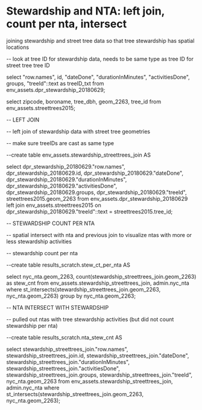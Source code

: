 # Stewardship and NTA: left join, count per nta, intersect
joining stewardship and street tree data so that tree stewardship has spatial locations

-- look at tree ID for stewardship data, needs to be same type as tree ID for street tree tree ID

select "row.names", id, "dateDone", "durationInMinutes", "activitiesDone", groups, "treeId"::text as treeID_txt from env_assets.dpr_stewardship_20180629;

select zipcode, boroname, tree_dbh, geom_2263, tree_id from env_assets.streettrees2015;


-- LEFT JOIN

-- left join of stewardship data with street tree geometries

-- make sure treeIDs are cast as same type

--create table env_assets.stewardship_streettrees_join AS

select dpr_stewardship_20180629."row.names", dpr_stewardship_20180629.id, dpr_stewardship_20180629."dateDone", dpr_stewardship_20180629."durationInMinutes", dpr_stewardship_20180629."activitiesDone", dpr_stewardship_20180629.groups, dpr_stewardship_20180629."treeId", streettrees2015.geom_2263 from env_assets.dpr_stewardship_20180629 
left join env_assets.streettrees2015 
on dpr_stewardship_20180629."treeId"::text = streettrees2015.tree_id;



-- STEWARDSHIP COUNT PER NTA

-- spatial intersect with nta and previous join to visualize ntas with more or less stewardship activities

-- stewardship count per nta

--create table results_scratch.stew_ct_per_nta AS

select nyc_nta.geom_2263, count(stewardship_streettrees_join.geom_2263) as stew_cnt
from env_assets.stewardship_streettrees_join, admin.nyc_nta where st_intersects(stewardship_streettrees_join.geom_2263, nyc_nta.geom_2263)
group by nyc_nta.geom_2263;


-- NTA INTERSECT WITH STEWARDSHIP

-- pulled out ntas with tree stewardship activities (but did not count stewardship per nta)

--create table results_scratch.nta_stew_cnt AS

select stewardship_streettrees_join."row.names", stewardship_streettrees_join.id, stewardship_streettrees_join."dateDone", stewardship_streettrees_join."durationInMinutes", stewardship_streettrees_join."activitiesDone", stewardship_streettrees_join.groups, stewardship_streettrees_join."treeId", nyc_nta.geom_2263
from env_assets.stewardship_streettrees_join, admin.nyc_nta where st_intersects(stewardship_streettrees_join.geom_2263, nyc_nta.geom_2263);
